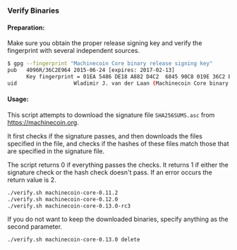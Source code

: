 ### Verify Binaries

#### Preparation:

Make sure you obtain the proper release signing key and verify the fingerprint with several independent sources.

```sh
$ gpg --fingerprint "Machinecoin Core binary release signing key"
pub   4096R/36C2E964 2015-06-24 [expires: 2017-02-13]
      Key fingerprint = 01EA 5486 DE18 A882 D4C2  6845 90C8 019E 36C2 E964
uid                  Wladimir J. van der Laan (Machinecoin Core binary release signing key) <laanwj@gmail.com>
```

#### Usage:

This script attempts to download the signature file `SHA256SUMS.asc` from https://machinecoin.org.

It first checks if the signature passes, and then downloads the files specified in the file, and checks if the hashes of these files match those that are specified in the signature file.

The script returns 0 if everything passes the checks. It returns 1 if either the signature check or the hash check doesn't pass. If an error occurs the return value is 2.


```sh
./verify.sh machinecoin-core-0.11.2
./verify.sh machinecoin-core-0.12.0
./verify.sh machinecoin-core-0.13.0-rc3
```

If you do not want to keep the downloaded binaries, specify anything as the second parameter.

```sh
./verify.sh machinecoin-core-0.13.0 delete
```

